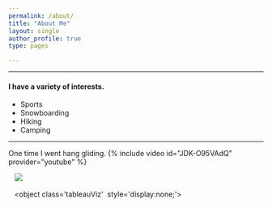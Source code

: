 ```yaml
---
permalink: /about/
title: "About Me"
layout: single
author_profile: true
type: pages

---
```


------
#### I have a variety of interests. 
* Sports
* Snowboarding
* Hiking
* Camping

    
 
------
One time I went hang gliding.
{% include video id="JDK-O95VAdQ" provider="youtube" %}



<div class='tableauPlaceholder' id='viz1554246129796' style='position: relative'>

   <noscript><a href='#'><img alt=' ' src='https:&#47;&#47;public.tableau.com&#47;static&#47;images&#47;Mo&#47;MoreyBall&#47;MoreyStats&#47;1_rss.png' style='border: none' /></a></noscript>

   <object class='tableauViz'  style='display:none;'>

      <param name='host_url' value='https%3A%2F%2Fpublic.tableau.com%2F' />

      <param name='embed_code_version' value='3' />

      <param name='site_root' value='' />

      <param name='name' value='MoreyBall&#47;MoreyStats' />

      <param name='tabs' value='no' />

      <param name='toolbar' value='yes' />

      <param name='static_image' value='https:&#47;&#47;public.tableau.com&#47;static&#47;images&#47;Mo&#47;MoreyBall&#47;MoreyStats&#47;1.png' />

      <param name='animate_transition' value='yes' />

      <param name='display_static_image' value='yes' />

      <param name='display_spinner' value='yes' />

      <param name='display_overlay' value='yes' />

      <param name='display_count' value='yes' />

   </object>

</div>
